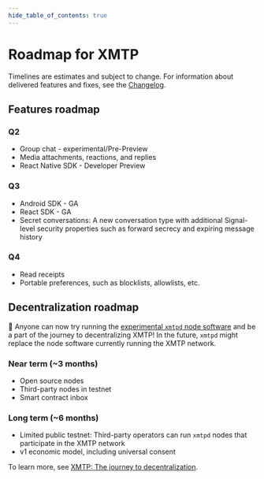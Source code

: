 ```yaml
---
hide_table_of_contents: true
---
```


# Roadmap for XMTP

Timelines are estimates and subject to change. For information about delivered features and fixes, see the [Changelog](/changelog).

## Features roadmap

### Q2

- Group chat - experimental/Pre-Preview
- Media attachments, reactions, and replies
- React Native SDK - Developer Preview

### Q3

- Android SDK - GA
- React SDK - GA
- Secret conversations: A new conversation type with additional Signal-level security properties such as forward secrecy and expiring message history

### Q4

- Read receipts
- Portable preferences, such as blocklists, allowlists, etc.

## Decentralization roadmap

🎉 Anyone can now try running the [experimental `xmtpd` node software](https://github.com/xmtp/xmtpd) and be a part of the journey to decentralizing XMTP! In the future, `xmtpd` might replace the node software currently running the XMTP network. 

### Near term (~3 months)

- Open source nodes
- Third-party nodes in testnet
- Smart contract inbox

### Long term (~6 months)

- Limited public testnet: Third-party operators can run `xmtpd` nodes that participate in the XMTP network
- v1 economic model, including universal consent

To learn more, see [XMTP: The journey to decentralization](/blog/journey-to-decentralization).
